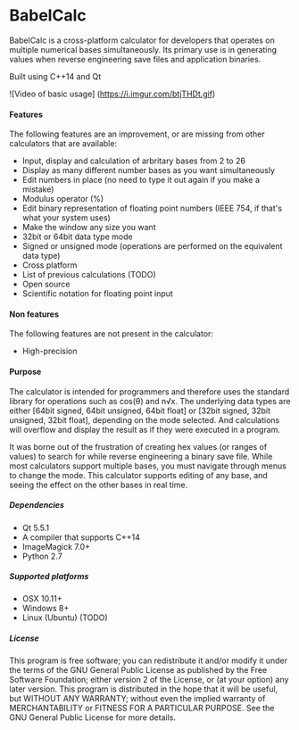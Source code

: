 # BabelCalc
BabelCalc is a cross-platform calculator for developers that operates on multiple numerical bases simultaneously. Its primary use is in generating values when reverse engineering save files and application binaries.

Built using C++14 and Qt

![Video of basic usage]
(https://i.imgur.com/btjTHDt.gif)

#### Features
The following features are an improvement, or are missing from other calculators that are available:
* Input, display and calculation of arbritary bases from 2 to 26
* Display as many different number bases as you want simultaneously
* Edit numbers in place (no need to type it out again if you make a mistake)
* Modulus operator (%)
* Edit binary representation of floating point numbers (IEEE 754, if that's what your system uses)
* Make the window any size you want
* 32bit or 64bit data type mode
* Signed or unsigned mode (operations are performed on the equivalent data type)
* Cross platform
* List of previous calculations (TODO)
* Open source
* Scientific notation for floating point input

#### Non features
The following features are not present in the calculator:
* High-precision

#### Purpose
The calculator is intended for programmers and therefore uses the standard library for operations such as cos(θ) and n√x. The underlying data types are either [64bit signed, 64bit unsigned, 64bit float] or [32bit signed, 32bit unsigned, 32bit float], depending on the mode selected. And calculations will overflow and display the result as if they were executed in a program.

It was borne out of the frustration of creating hex values (or ranges of values) to search for while reverse engineering a binary save file. While most calculators support multiple bases, you must navigate through menus to change the mode. This calculator supports editing of any base, and seeing the effect on the other bases in real time.

##### Dependencies
* Qt 5.5.1
* A compiler that supports C++14 
* ImageMagick 7.0+
* Python 2.7

##### Supported platforms
* OSX 10.11+
* Windows 8+
* Linux (Ubuntu) (TODO)

##### License
This program is free software; you can redistribute it and/or modify it under the terms of the GNU General Public License as published by the Free Software Foundation; either version 2 of the License, or (at your option) any later version.
This program is distributed in the hope that it will be useful, but WITHOUT ANY WARRANTY; without even the implied warranty of MERCHANTABILITY or FITNESS FOR A PARTICULAR PURPOSE. See the GNU General Public License for more details.
